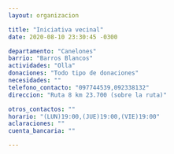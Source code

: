 ```yaml
---
layout: organizacion

title: "Iniciativa vecinal"
date: 2020-08-10 23:30:45 -0300

departamento: "Canelones"
barrio: "Barros Blancos"
actividades: "Olla"
donaciones: "Todo tipo de donaciones"
necesidades: ""
telefono_contacto: "097744539,092338132"
direccion: "Ruta 8 km 23.700 (sobre la ruta)"

otros_contactos: ""
horario: "(LUN)19:00,(JUE)19:00,(VIE)19:00"
aclaraciones: ""
cuenta_bancaria: ""

---
```

